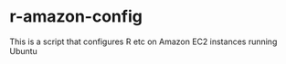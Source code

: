 r-amazon-config
===============

This is a script that configures R etc on Amazon EC2 instances running Ubuntu
